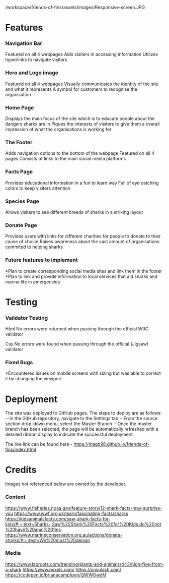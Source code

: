 /workspace/friends-of-fins/assets/images/Responsive-screen.JPG

Features
======

### Navigation Bar

Featured on all 4 webpages
Aids visiters in accessing information
Utilizes hyperlinks to navigate visitors

### Hero and Logo image

Featured on all 4 webpages
Visually communicates the identity of the site and what it represents
A symbol for customers to recognise the organisation 

### Home Page

Displays the main focus of the site which is to educate people about the dangers sharks are in
Piques the interests of visiters to give them a overall impression of what the organisations is working for

### The Footer

Adds navigation options to the bottom of the webpage 
Featured on all 4 pages
Consists of links to the main social media platforms

### Facts Page

Provides educational information in a fun to learn way
Full of eye catching colors to keep visiters attention

### Species Page

Allows visiters to see different breeds of sharks in a striking layout

### Donate Page

Provides users with links for different charities for people to donate to their cause of choice 
Raises awareness about the vast amount of organisations commited to helping sharks

### Future features to implement

*Plan to create corresponding social media sites and link them in the footer
*Plan to link and provide information to local services that aid sharks and marine life in emergencies

Testing
======

### Vaildator Testing

Html
No errors were returned when passing through the official W3C validator

Css
No errors were found when passing through the official (Jigsaw) validator

### Fixed Bugs

*Encountered issues on mobile screens with sizing but was able to correct it by changing the viewport

Deployment
======

The site was deployed to GitHub pages. The steps to deploy are as follows:
⋅⋅⋅In the GitHub repository, navigate to the Settings tab
⋅⋅⋅From the source section drop-down menu, select the Master Branch
⋅⋅⋅Once the master branch has been selected, the page will be automatically refreshed with a detailed ribbon display to indicate the successful deployment.

The live link can be found here - https://magq98.github.io/friends-of-fins/index.html

Credits
======

Images not referenced below are owned by the developer.

### Content

https://www.fisheries.noaa.gov/feature-story/12-shark-facts-may-surprise-you
https://www.wwf.org.uk/learn/fascinating-facts/sharks
https://kidsanimalsfacts.com/saw-shark-facts-for-kids/#:~:text=Sharks-,Saw%20Shark%20Facts%20for%20Kids,do%20not%20have%20anal%20fins.
https://www.marineconservation.org.au/actions/donate-sharks/#:~:text=We%20must%20deman

### Media

https://www.labroots.com/trending/plants-and-animals/443/high-five-from-a-shark
https://www.pexels.com/
https://unsplash.com/
https://codepen.io/brianacamp/pen/QWWOwdM
